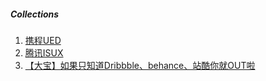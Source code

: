 ##### Collections

1. [携程UED](http://ued.ctrip.com/blog/)
2. [腾讯ISUX](https://isux.tencent.com/)
3. [【大宝】如果只知道Dribbble、behance、站酷你就OUT啦](http://www.jianshu.com/p/eed2486be2ce)


